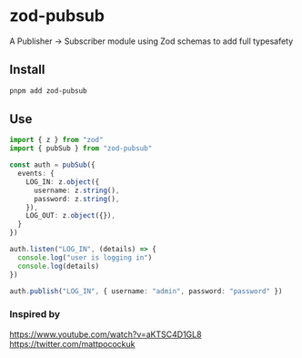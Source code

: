 # zod-pubsub
A Publisher -> Subscriber module using Zod schemas to add full typesafety

## Install
```bash
pnpm add zod-pubsub
```

## Use
```ts
import { z } from "zod"
import { pubSub } from "zod-pubsub"

const auth = pubSub({
  events: {
    LOG_IN: z.object({
      username: z.string(),
      password: z.string(),
    }),
    LOG_OUT: z.object({}),
  }
})

auth.listen("LOG_IN", (details) => {
  console.log("user is logging in")
  console.log(details)
})

auth.publish("LOG_IN", { username: "admin", password: "password" })
```

### Inspired by
https://www.youtube.com/watch?v=aKTSC4D1GL8
https://twitter.com/mattpocockuk